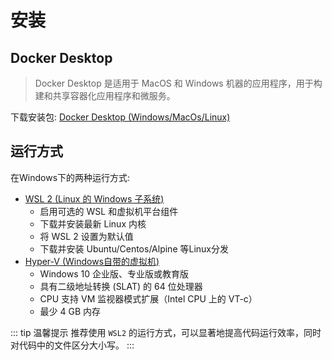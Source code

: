 # 安装

## Docker Desktop

> Docker Desktop 是适用于 MacOS 和 Windows 机器的应用程序，用于构建和共享容器化应用程序和微服务。

下载安装包: [Docker Desktop (Windows/MacOs/Linux)](https://www.docker.com/get-started)

## 运行方式

在Windows下的两种运行方式:
- [WSL 2 (Linux 的 Windows 子系统)](https://docs.microsoft.com/zh-cn/windows/wsl/setup/environment "设置 WSL 开发环境的最佳做法")
  - 启用可选的 WSL 和虚拟机平台组件
  - 下载并安装最新 Linux 内核
  - 将 WSL 2 设置为默认值
  - 下载并安装 Ubuntu/Centos/Alpine 等Linux分发
- [Hyper-V (Windows自带的虚拟机)](https://docs.microsoft.com/zh-cn/virtualization/hyper-v-on-windows/quick-start/enable-hyper-v "在 Windows 10 上安装 Hyper-V")
    - Windows 10 企业版、专业版或教育版
    - 具有二级地址转换 (SLAT) 的 64 位处理器
    - CPU 支持 VM 监视器模式扩展（Intel CPU 上的 VT-c）
    - 最少 4 GB 内存

::: tip 温馨提示
推荐使用 `WSL2` 的运行方式，可以显著地提高代码运行效率，同时对代码中的文件区分大小写。
::: 
